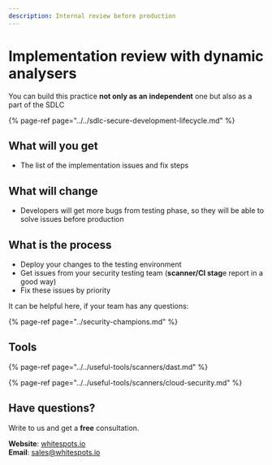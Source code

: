 ```yaml
---
description: Internal review before production
---
```


# Implementation review with dynamic analysers

You can build this practice **not only as an independent** one but also as a part of the SDLC

{% page-ref page="../../sdlc-secure-development-lifecycle.md" %}

## What will you get

* The list of the implementation issues and fix steps

## What will change

* Developers will get more bugs from testing phase, so they will be able to solve issues before production

## What is the process

* Deploy your changes to the testing environment
* Get issues from your security testing team \(**scanner/CI stag**e report in a good way\)
* Fix these issues by priority

It can be helpful here, if your team has any questions:

{% page-ref page="../security-champions.md" %}

## Tools

{% page-ref page="../../useful-tools/scanners/dast.md" %}

{% page-ref page="../../useful-tools/scanners/cloud-security.md" %}

## Have questions?

Write to us and get a **free** consultation.

**Website**: [whitespots.io](https://whitespots.io/?utm=appsecwiki)   
**Email**: [sales@whitespots.io](mailto:sales@whitespots.io)

